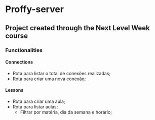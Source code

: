 # Proffy-server

## Project created through the Next Level Week course

### Functionalities

#### Connections

- Rota para listar o total de conexões realizadas;
- Rota para criar uma nova conexão;

#### Lessons

- Rota para criar uma aula;
- Rota para listar aulas;
    - Filtrar por matéria, dia da semana e horário;
